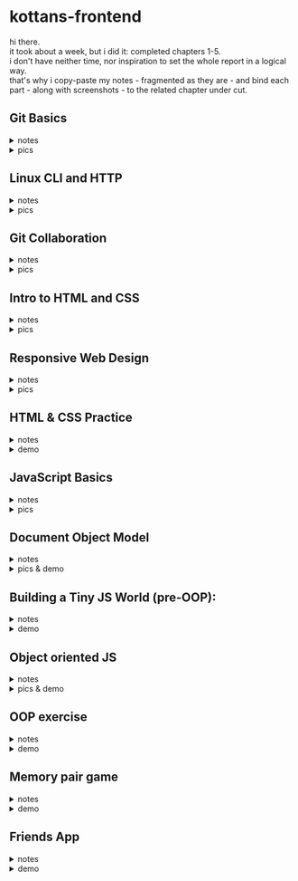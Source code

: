 # kottans-frontend

hi there.  
it took about a week, but i did it: completed chapters 1-5.  
i don't have neither time, nor inspiration to set the whole report in a logical way.  
that's why i copy-paste my notes - fragmented as they are - and bind each part - along with screenshots - to the related chapter under cut.  

## Git Basics

<details>
  <summary>notes</summary> 
  
1) introduction to git:  
-version control before git (diff/patch);  
-using diff option in git and the days before git;  
-git log -p, git diff, git mv, git revert, git log --graph --oneline;  

2) learn git branching:  
--новиною-новиною було існування протоколів git:// та ssh://;  
--просто новиною:  
 -те, шо git pull - це fetch+merge - 2:1;  
 -те, шо можна совать вказівник (не хед і не мейн) по коммітах - git branch f-;   
 -те, шо у fetch бувають аргументи;  
 -видалення віддалених гілок через пуш без аргументу <джерело>;  
 -cherry-pick;  
 -те, шо HEAD буває detached;  
  -ше кілька новин було;  
--новим навиком - переміщення між коммітами, і переміщення коммітів (до того оперував тільки гілками, в межах котрих шось коммітив);  
--а використовувати у майбутньому, як показує моя кількамісячна практика, буду здебільшого таки операції з гілками, а не з коммітами;  
</details>

 <details>
  <summary>pics</summary>
  
![](img/gt0.png)  
![](img/gt1.png)
![](img/gt2.png)
    
</details>

## Linux CLI and HTTP

  <details>
  <summary>notes</summary> 
    
1) linux:  
--нового:   
 -майже всі команди (до того використовував - при роботі з гітом - тільки cd та ls);  
 -зрозумів, для чого git bash у окремому вікні - до того користувався тільки вбудованим у вебшторм. (покопався на своєму компі, використовуючи частину команд);  
--шо буду використовувати:  
 -поки не знаю, бо полишати вінду поки не планую;  
 -шо для роботи в IDE знадобиться;  

2) http:  
-різниця між аутентифікацією та авторизацією;  
-шо таке кукі;  
-постійне з'єднання і паралельне з'єднання;  
-base64;  
-термін придатності документів;  

  </details>
    
<details>
  <summary>pics</summary>
  
![](img/lnx1.png)
![](img/lnx2.png)
![](img/lnx3.png)
![](img/lnx4.png)
    
</details>

## Git Collaboration

  <details>
  <summary>notes</summary> 
 
1) git collaboration:  
-git remote show origin;  
-git log -p -1;  
-(git remote update);  
-git commit -a -ammend;  
-using atom/nano;  
-ci/cd concept;  

2) learn git branching:  
-see chapter 1;  
    
  </details>
    
<details> 
  <summary>pics</summary>
  
![](img/week3.png)
![](img/week4.png)
    
</details>

## Intro to HTML and CSS

  <details>
  <summary>notes</summary> 
  
1) html at coursera:   
-html standart history;  
-caniuse;  
-7 types of elements in html5;  
-img size like placeholder ;  
-a is inline-block;  

2) css at coursera:  
-combining selectors rules;  
-few of pseudo-classes;  
-conflict resolution technicalities;  
-box-sizing: border-box;  
-body and * selector difference;  
-hints of work with dev tools;  
-floating;  

3) html at codeacademy:  
-using tab for indentation;    
-not to give up making too easy task;  
-tables are the ultimate evil itself;  
-boring and useful;  
-validation patterns;  

4) css at codeacademy:  
-(?) reference by attribute: [href] {}; img[src*='summer'] {} === attribute selectors;  
-10 border styles;  
-140 built-in color keywords;  
-shorthand=shortened;  
-overflow values;  
-the difference between display: none and visibility: hidden;  
-using sticky positioning for more then one child;  
-the z-index property does not work on static elements;  
-float is for static and relative positioned elements only;  

    </details>
    
<details>
  <summary>pics</summary>
  
![](img/html_done.png)
![](img/css_done.png)
    
</details>

## Responsive Web Design

  <details>
  <summary>notes</summary> 
    
1)  responsive design article:  
-meta name="viewport" content="width=device-width, initial-scale=1";  
-lighthouse;  
-img {max-width: 100%; display: block;};  
-using % for the widths of columns;  
-fr units for grid layout;  
-multicol layout;  
-classic readability theory: 8-10 words per line;  
-show media-query optionin dev tools;  
2)  flex vid:  
-inline-flex prop;  
-row to column on narrow screen;  
-using flex for header-main-footer scheme;   
3)   flex game:  
[had done flex froggy earlier];  
4)  grid vid:  
-autoprefixer;  
-grid vs inline-grid;  
-grid-template-rows/columns/areas;  
-% px fr;  
-minmax auto fit-content;  
-repeat;  
-grid-area;  
-shortened properties;  
-implicit and explicit elements;  
--- тут я поплив, бо раніше верстав або нормально, або на флексах. буду розбиратись в процесі практичного завдання --- верстаючи попап;  
5)  grid game:  
[did_that_grid_garden];  

  </details>
    
<details>
  <summary>pics</summary>
  
![](img/done_flex-froggy.png)
![](img/done_grid-garden.png)
    
</details>

## HTML & CSS Practice

<details>
  <summary>notes</summary> 
  
acomplishing this task took a week - so as the previous 5 tasks did together. it made me realy angry, cause i had thought it would be easy peasy. but i found out what accordion is & how to make it on pure css. and also there were a bunch of smaller findings - unpopular rules of combining selectors, e.g. - and so on... definitly usefull

</details>

 <details>
  <summary>demo</summary>
  
https://sofiichuk.github.io/pop-up-task/

</details>

## JavaScript Basics

<details>
  <summary>notes</summary> 
  
1) js at courcera:  
  
-Boolean wrapper;  
-change by value/by reference;  
-constructor: global this, new, prototype;  
-stored in array function invocation - array[n]\();  
-for (var in);  
-some closure concept details;  
-fake namespaces;  
-IIFE & window as a prop & passing prop from func to the global scope;  
  
...scopes is definitly the hardest part (by now); 

2.1) basic javascript at freecodecamp:  
  
-/", /n, /t, // and so on;  
-arr[3][0][1] notation;  
-variables declared without keywords are automatically created in the global scope;  
-(?) when string2num and when num2string;  
-pseudocode;  
-function isEqual(a, b) {return a === b};  
-delete obj.prop;  
-nested arrays iteration with for loop: product * arr[i][j];  
-recursive function;  
-Math.floor(Math.random() * 10);  
-parseInt();  
  
...recursion is definitly the hardest part (by now);  
  
2.2) es6 challenges at freecodecamp:  
  
-Object.freeze();  
-Arr.reduce();  
-didn't know (...args) is called "the rest parameter";  
-spread operator vs rest operator;  
-object props rearragement using deconstruction - a bunch of;  
  
...it turned out i am used to the latest ES version;  
  
2.3) basic data structures at freecodecamp:  
  
-passing variable to array;  
-details of splice() & slice() methods;  
-indexOf==-1;  
-obj.hasOwnProperty('a')=='a' in obj;  
-Object.keys(obj);  
  
  ...ok;  
  
2.4) basic algorithm scripting at freecodecamp: 
  
-.repeat();  
-.substring();  
-.sort();  
  
...it was hard; 
  
2.5) functional programming at freecodecamp:  
  
-imperative/declarative;  
-lambda;  
-splice/slice diff;  
-4 props of .map();  
-object as a prop;  
-.map() doesn't mutate the array (although callbackFn may do so);  
-.reduce() and its 5 props;  
-Number wrapper;  
-.split();  
-.every();  
-.some();  
-learned a few more special symbols;  
  
...theory wasn't that new, though many details were;  
  
2.6) intermediate algorithm scripting at freecodecamp:  
  
-the arguments object;  
-.charAt(0);  
-iteration through a string;  
-RegEx; 
  
...though at first i was really enjoing making functions by myself (each one was a small victory), closer to the end i got really tired of that - tired as hell; 
  
...but the final result is - js is not that scary anymore; 
  
</details>

 <details>
  <summary>pics</summary>
  
![](img/js_coursera.png)
![](img/js_camp_1.png)
![](img/js_camp_2.png)
![](img/js_camp_3.png)

</details>

## Document Object Model

<details>
  <summary>notes</summary> 
  
1)dom manipulation at coursera:   
-unobtrusive event binding;   
-this.textContent='';   
-'DOMContentLoaded' prop;   
-if(event1){event2};    
...had known most of that;    
  
2)intermediate algorithm scripting at freecodecamp:   
...no news - is good news (though it was hard as hell);   
  
3)vanilla js article:   
-getElement & querySelector differ when it's about dynamic page mutations;    
...and a bunch of more news - evidently, most of them re-appears in 8.4 - when re-spoken;   
  
4)javascript dom crash course lectures:   
-obj.style.prop;    
-childs (e.g. li) form an array;    
-nth-child selector (just like in css);   
-item.parentNode.parentNode.parentNode;   
-parentNode===parentElement;    
-.childNode displays '[i]text' for spaces, so .children should be preffered;    
-and thus .firstElementChild > .firstChild;   
-nextSibling, previousSibling;    
-el.setAttribute('name','value');   
-newDiv.appendChild(document.createTextNode('text'));     
-container.insertBefore(newDiv,existingElement);   
-client/offset x&y;   
-e.target, e.type, e.x, e.target.value, e.target.style, e.target.id;    
-e.preventDefault();    
-if(e.target.classList.contains('class'));    
...learned a lot of new ways to interact with dom elements;   
    
5)practice - interactive side menu:   
...done.    
    
</details>

 <details>
  <summary>pics & demo</summary>
      
https://sofiichuk.github.io/dom-task/     
    
![](img/ch8.1.png)      
![](img/ch8.2.png)    
![](img/8.4.png)    
      
</details>    

## Building a Tiny JS World (pre-OOP):    
    
<details>
 <summary>notes</summary> 
    
-figured out object.values/keys/entries(obj) don't guarantee a propper order;   
-figured out what an infinite loop is;    
-for the first time nested arr.map into arr.map;    

</details>

 <details>
  <summary>demo</summary>
      
https://sofiichuk.github.io/a-tiny-JS-world/  

</details>
    
## Object oriented JS

<details>
  <summary>notes</summary> 
     
1)lecture on OOP at youtube pt.1:   
-class SomeClass {    
 constructor(prop){   
 this.smth=prop}    
 method(){}};   
-let copy=new SomeClass;    
-prototype methods are inserted functions;    
-invokation - copy.method();    
-class SomeClass2 extends class SomeClass{    
 constructor(...prop, newProp){   
 super(...prop);    
 this.newProp=newProp;}};    
-let copy2=new SomeClass2;    
-constructor is a func invoked when new obj (new SomeClass) is created;   
-__proto__;   
    
2)lecture on OOP at youtube pt.2:   
-let user2={};    
 user2.__proto__=user;|| Object.setPrototypeOf(user2,user);   
-setter&getter;   
-user2.username Vs. user2.__proto__.username;   
    
3)classic frogger game:   
...with pain in the ass - but did it;

4)codewars:   
...katas at kyu 8 level were easy;

5)oop related course at udacity:    
...forgot to make notes, but it helped a lot with tjsw refactoring with oop approach.     
      
 </details>   
    
 <details>    
  <summary>pics & demo</summary>    
          
https://sofiichuk.github.io/frontend-nanodegree-arcade-game/    
          
![](img/codewars.png)   
![](img/oop@udemy.png)      
        
</details>    
    
## OOP exercise   
    
<details>   
  <summary>notes</summary>    
      
-after the night of reading/watching oop-related stuff it was easy to set up inheritance (though before that i'd been about to get mad - such a mess i had had in a head - with all that factories, prototypes, classes & pseudo-classes, composition over inheritance & so on). since the info got structurised - the hardest step was the last one - to print an array of objects as multiple strings. i could've done that forever.
      
</details>   
  
<details>    
  <summary>demo</summary> 
       
https://rawcdn.githack.com/sofiichuk/a-tiny-JS-world/52fb970af4d58fe3385f9c435a4e67dc61c467c3/index.html    
      
  </details>      
      
## Memory pair game   
    
<details>   
  <summary>notes</summary>    
  
-event.currentTarget vs event.target;   
-bubble vs capture;   
-{capture:true};    
-e.stopPropagation();   
-{once:true};   
-setTimeout(removeEventListener);   
-it has to be the same func (non-arrow) for add&removeEvenListener;   
-event delegation;    
    
-event.target.closest('.class');    
-element.classList.toggle('.class');    
-event.preventDefault();    
-data-* in css (e.target.dataset in js);    
-if (smth) return;    
-boolean flag:    
   // (A) FLAG FOR "ALREADY CLICKED".   
let clicked = false;    
  // (B) FUNCTION - WILL ONLY RUN IF NOT CLICKED    
function doSomething () { if (!clicked) {   
  // (B1) SET CLICKED TO TRUE   
clicked = true;   
  // (B2) DO YOUR PROCESSING HERE   
alert("Something is done!");    
  // (B3) RE-ENABLE AFTER PROCESSING (IF YOU WANT)    
clicked = false;    
}}    
          
</details>    
  
<details>    
  <summary>demo</summary> 
       
https://sofiichuk.github.io/memory-pair-game    
      
  </details>      
      
## Friends App

<details>
  <summary>notes</summary> 
                
1.1)restful apis course @ udacity:        
-7 osi layers - app to physical;        
-soap vs rest;        
-xml vs json;       
-http request: header(verb-uri-v ...) body;       
-http response: header(v-status_code-reason ...) body;        
-postman;       
        
1.2)stashchuk @ youtube:                
-const myPromise=new Promise((resolve,reject)=>{..some body..});                
-myPromise              
 .then(value=>{..some body..})          
 .catch(error=>{..some body..});                
-fetch('https://jsonplaceholder.typicode.com/todos')            
 .then(response=>response.json()) //json is a promise           
 .then(json=>console.log(json))         
 .catch(error=>console.log(error));             
-const getData = (url) =>               
  new Promise((resolve,reject)=>                
   fetch(url)           
    .then(response=>response.json())            
    .then(json=>resolve(json))          
    .catch(error=>reject(error)))               
 getData('https://jsonplaceholder.typicode.com/todos')          
  .then(data=>console.log(data))                
  .catch(error=>console.log()error.message)             
-async function asyncFn(){} //or:  async ()=>{} //always returns promise;               
-const getUserData = async (url) => {           
  const res = await fetch(url)          
  const json = await res.json()         
  return json}          
 const url = 'https://jsonplaceholder.typicode.com/todos'               
 try {          
  const data = await getData(url)               
  console.log(data)             
 } catch (error) {              
  console.log(error.message)};  
                
2.1)eternal                 
2.2)https://ru.stackoverflow.com/questions/554290/        
2.3)https://ru.stackoverflow.com/questions/1305291/         
2.4)https://www.learn-codes.net/javascript/implement-async-await-in-sort-function-of-arrays-javascript/                                     
      
</details>    
  
<details>    
  <summary>demo</summary> 
       
https://sofiichuk.github.io/friends-app
      
  </details>    
    
    
